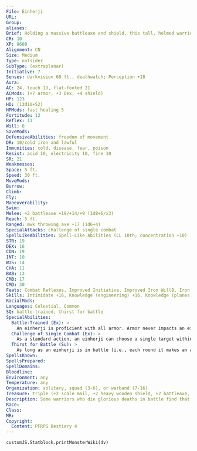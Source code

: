 ```yaml
---
File: Einherji
URL: 
Group: 
aliases: 
Brief: Holding a massive battleaxe and shield, this tall, helmed warrior is grim and fierce.
CR: 10
XP: 9600
Alignment: CN
Size: Medium
Type: outsider
SubType: (extraplanar)
Initiative: 7
Senses: darkvision 60 ft., deathwatch; Perception +18
Aura: 
AC: 24, touch 13, flat-footed 21
ACMods: (+7 armor, +3 Dex, +4 shield)
HP: 123
HD: (13d10+52)
HPMods: fast healing 5
Fortitude: 12
Reflex: 11
Will: 8
SaveMods: 
DefensiveAbilities: freedom of movement
DR: 10/cold iron and lawful
Immunities: cold, disease, fear, poison
Resist: acid 10, electricity 10, fire 10
SR: 21
Weaknesses: 
Space: 5 ft.
Speed: 30 ft.
MoveMods: 
Burrow: 
Climb: 
Fly: 
Maneuverability: 
Swim: 
Melee: +2 battleaxe +19/+14/+9 (1d8+6/x3)
Reach: 5 ft.
Ranged: mwk throwing axe +17 (1d6+4)
SpecialAttacks: challenge of single combat
SpellLikeAbilities: Spell-Like Abilities (CL 10th; concentration +10)  Constant-deathwatch, freedom of movement   At Will-rage   3/day-divine power 1/day-heroes' feast
STR: 19
DEX: 16
CON: 19
INT: 10
WIS: 14
CHA: 11
BAB: 13
CMB: 17
CMD: 30
Feats: Combat Reflexes, Improved Initiative, Improved Iron WillB, Iron Will, Power Attack, Stand Still, Step Up, Strike Back
Skills: Intimidate +16, Knowledge (engineering) +16, Knowledge (planes) +16, Perception +18, Ride +16, Survival +18
RacialMods: 
Languages: Celestial, Common
SQ: battle-trained, thirst for battle
SpecialAbilities:
  Battle-Trained (Ex): >
    An einherji is proficient with all armor. Armor never impacts an einherji's speed, nor does an einherji take armor check penalties on Ride checks.
  Challenge of Single Combat (Ex): >
    As a standard action, an einherji can choose a single target within sight to challenge by attempting an Intimidate check to demoralize that creature. If the check succeeds, the target is shaken and the einherji gains a +2 bonus on attack rolls and damage rolls against that target. For the duration of the challenge, the einherji must attack that target, and takes a -2 penalty to its AC, except against attacks made by the target. The challenge (and the shaken condition) remains in effect until the target successfully attacks the einherji in melee combat, the target is dead or unconscious, or the combat ends.
  Thirst for Battle (Su): >
    As long as an einherji is in battle (i.e., each round it makes an attack roll), it gains fast healing 5. An einherji loses this ability outside of combat or if knocked unconscious.
SpellsKnown: 
SpellsPrepared: 
SpellDomains: 
Bloodline: 
Environment: any
Temperature: any
Organization: solitary, squad (3-6), or warband (7-16)
Treasure: triple (+2 scale mail, +2 heavy wooden shield, +2 battleaxe, masterwork throwing axe)
Description: Some warriors who die glorious deaths in battle find that there is a call for their skill and prowess even after death. Chosen by valkyries (Pathfinder RPG Bestiary 3 277) from among the slain on the battlefield, they become einherjar, outsiders who fight for the gods and other powerful extraplanar beings in battles across the multiverse. Like valkyries, einherjar can serve a variety of deities, not just gods of war, conflict, and valor, but also those of love, beauty, life, and others not thought of as combative. Einherjar pride themselves on prowess in battle, and forever seek to prove themselves by challenging worthy foes. Einherjar can be either male or female, and normally appear as muscled, battle-hardened humans, dwarves, or elves. A typical einherji stands 7 feet tall and weighs around 300 pounds.
Race: 
Class: 
MR: 
Copyright:
  Content: PFRPG Bestiary 4
---
```

```dataviewjs
customJS.Statblock.printMonsterWiki(dv)
```
